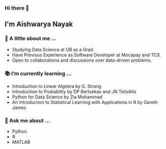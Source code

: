 ### Hi there 👋

## I'm Aishwarya Nayak

### :woman: A little about me ...

- Studying Data Science at UB as a Grad.
- Have Previous Experience as Software Developer at Mocapay and TCS.
- Open to collaborations and discussions over data-driven problems.

### :books: I’m currently learning ...
- Introduction to Linear Algebra by G. Strang
- Introduction to Probability by DP Bertsekas and JN Tsitsiklis 
- Python for Data Science by Zia Mohammad
- An Introduction to Statistical Learning with Applications in R by Gareth James

### :speech_balloon: Ask me about ...
- Python
- R
- MATLAB

